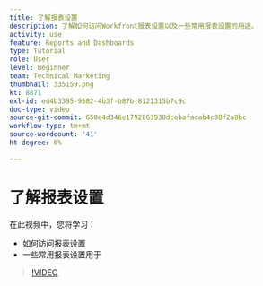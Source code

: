 ```yaml
---
title: 了解报表设置
description: 了解如何访问Workfront报表设置以及一些常用报表设置的用途。
activity: use
feature: Reports and Dashboards
type: Tutorial
role: User
level: Beginner
team: Technical Marketing
thumbnail: 335159.png
kt: 8871
exl-id: ed4b3395-9582-4b3f-b87b-8121315b7c9c
doc-type: video
source-git-commit: 650e4d346e1792863930dcebafacab4c88f2a8bc
workflow-type: tm+mt
source-wordcount: '41'
ht-degree: 0%

---
```


# 了解报表设置

在此视频中，您将学习：

* 如何访问报表设置
* 一些常用报表设置用于

>[!VIDEO](https://video.tv.adobe.com/v/335159/?quality=12&learn=on)

